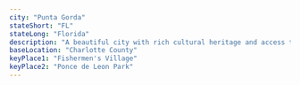 ```yaml
---
city: "Punta Gorda"
stateShort: "FL"
stateLong: "Florida"
description: "A beautiful city with rich cultural heritage and access to coastal attractions."
baseLocation: "Charlotte County"
keyPlace1: "Fishermen's Village"
keyPlace2: "Ponce de Leon Park"
---
```

